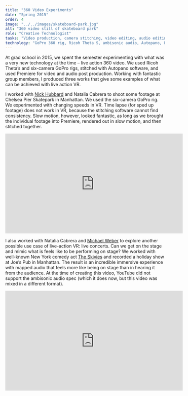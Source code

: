 ```yaml
---
title: "360 Video Experiments"
date: "Spring 2015"
order: 4
image: "../../images/skateboard-park.jpg"
alt: "360 video still of skateboard park"
role: "Creative Technologist"
tasks: "Video production, camera stitching, video editing, audio editing"
technology: "GoPro 360 rig, Ricoh Theta S, ambisonic audio, Autopano, Premiere"
---
```


At grad school in 2015, we spent the semester experimenting with what was a very new technology at the time – live action 360 video. We used Ricoh Theta’s and six-camera GoPro rigs, stitched with Autopano software, and used Premiere for video and audio post production. Working with fantastic group members, I produced three works that give some examples of what can be achieved with live action VR.

I worked with <a href="http://bluepoetics.portfoliobox.me/">Nick Hubbard</a> and Natalia Cabrera to shoot some footage at Chelsea Pier Skatepark in Manhattan. We used the six-camera GoPro rig. We experimented with changing speeds in VR. Time lapse (for sped up footage) does not work in VR, because the stitching software cannot find consistency. Slow motion, however, looked fantastic, as long as we brought the individual footage into Premiere, rendered out in slow motion, and then stitched together.

<div class="iframeWrapper">
<iframe width="560" height="315" src="https://www.youtube.com/embed/c3-Mt1NXthI" frameborder="0" allow="accelerometer; autoplay; encrypted-media; gyroscope; picture-in-picture" allowfullscreen></iframe>
</div>

I also worked with Natalia Cabrera and <a href="http://michaelweber.squarespace.com/">Michael Weber</a> to explore another possible use case of live-action VR: live concerts. Can we get on the stage and mimic what is feels like to be performing on stage? We worked with well-known New York comedy act <a href="https://www.theskivviesnyc.com/">The Skivies</a> and recorded a holiday show at Joe’s Pub in Manhattan. The result is an incredible immersive experience with mapped audio that feels more like being on stage than in hearing it from the audience. At the time of creating this video, YouTube did not support the ambisonic audio spec (which it does now, but this video was mixed in a different format).

<div class="iframeWrapper">
<iframe width="560" height="315" src="https://www.youtube.com/embed/lDKbhQDCQp0" frameborder="0" allow="accelerometer; autoplay; encrypted-media; gyroscope; picture-in-picture" allowfullscreen></iframe>
</div>
